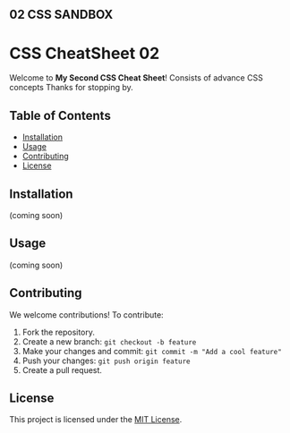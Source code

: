 ## 02 CSS SANDBOX
# CSS CheatSheet 02

Welcome to **My Second CSS Cheat Sheet**! Consists of advance CSS concepts Thanks for stopping by.

## Table of Contents
- [Installation](#installation)
- [Usage](#usage)
- [Contributing](#contributing)
- [License](#license)

## Installation
(coming soon)

## Usage
(coming soon)

## Contributing
We welcome contributions! To contribute:
1. Fork the repository.
2. Create a new branch: `git checkout -b feature`
3. Make your changes and commit: `git commit -m "Add a cool feature"`
4. Push your changes: `git push origin feature`
5. Create a pull request.

## License
This project is licensed under the [MIT License](LICENSE). 

